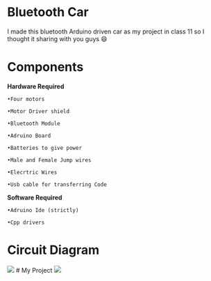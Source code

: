 # Bluetooth Car
I made this bluetooth Arduino driven car as my project in class 11 so I thought it sharing with you guys 😄
# Components 
**Hardware Required** 
```
•Four motors

•Motor Driver shield

•Bluetooth Module

•Adruino Board

•Batteries to give power

•Male and Female Jump wires 

•Elecrtric Wires 

•Usb cable for transferring Code 
```
**Software Required**
```
•Adruino Ide (strictly)

•Cpp drivers
```
# Circuit Diagram
<img src="https://cdn.discordapp.com/attachments/907528094246662164/919215094590763058/bluetooth_car_circuit2.jpg">
# My Project 
<img src ="https://media.discordapp.net/attachments/732683540143013948/755419301397135440/Screenshot_20200915-185604__01.jpg">
